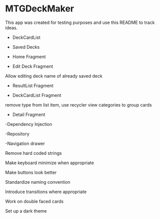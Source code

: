# MTGDeckMaker

This app was created for testing purposes and use this README to track ideas.

- DeckCardList

- Saved Decks

- Home Fragment

- Edit Deck Fragment

Allow editing deck name of already saved deck

- ResultList Fragment

- DeckCardList Fragment

remove type from list item, use recycler view categories to group cards

- Detail Fragment

-Dependency Injection

-Repository

-Navigation drawer



Remove hard coded strings

Make keyboard minimize when appropriate

Make buttons look better

Standardize naming convention

Introduce transitions where appropriate

Work on double faced cards

Set up a dark theme

